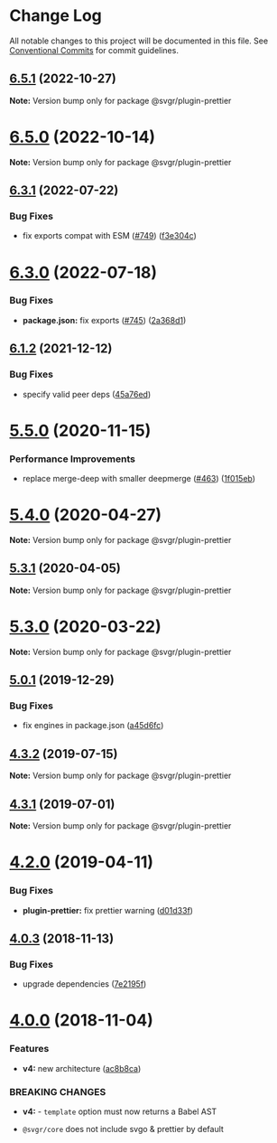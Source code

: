 # Change Log

All notable changes to this project will be documented in this file.
See [Conventional Commits](https://conventionalcommits.org) for commit guidelines.

## [6.5.1](https://github.com/gregberge/svgr/compare/v6.5.0...v6.5.1) (2022-10-27)

**Note:** Version bump only for package @svgr/plugin-prettier

# [6.5.0](https://github.com/gregberge/svgr/compare/v6.4.0...v6.5.0) (2022-10-14)

**Note:** Version bump only for package @svgr/plugin-prettier

## [6.3.1](https://github.com/gregberge/svgr/compare/v6.3.0...v6.3.1) (2022-07-22)

### Bug Fixes

- fix exports compat with ESM ([#749](https://github.com/gregberge/svgr/issues/749)) ([f3e304c](https://github.com/gregberge/svgr/commit/f3e304c166282f042ecd4d6c396a0798a7f0b490))

# [6.3.0](https://github.com/gregberge/svgr/compare/v6.2.1...v6.3.0) (2022-07-18)

### Bug Fixes

- **package.json:** fix exports ([#745](https://github.com/gregberge/svgr/issues/745)) ([2a368d1](https://github.com/gregberge/svgr/commit/2a368d1305949ec6426c7c7312c04224071ec2bd))

## [6.1.2](https://github.com/gregberge/svgr/compare/v6.1.1...v6.1.2) (2021-12-12)

### Bug Fixes

- specify valid peer deps ([45a76ed](https://github.com/gregberge/svgr/commit/45a76ed5f7d433e549c8513c0fdab08eb6c7bc2c))

# [5.5.0](https://github.com/gregberge/svgr/tree/master/packages/plugin-prettier/compare/v5.4.0...v5.5.0) (2020-11-15)

### Performance Improvements

- replace merge-deep with smaller deepmerge ([#463](https://github.com/gregberge/svgr/tree/master/packages/plugin-prettier/issues/463)) ([1f015eb](https://github.com/gregberge/svgr/tree/master/packages/plugin-prettier/commit/1f015eb16fca093a08b012236dc83623f7bcce55))

# [5.4.0](https://github.com/gregberge/svgr/tree/master/packages/plugin-prettier/compare/v5.3.1...v5.4.0) (2020-04-27)

**Note:** Version bump only for package @svgr/plugin-prettier

## [5.3.1](https://github.com/gregberge/svgr/tree/master/packages/plugin-prettier/compare/v5.3.0...v5.3.1) (2020-04-05)

**Note:** Version bump only for package @svgr/plugin-prettier

# [5.3.0](https://github.com/gregberge/svgr/tree/master/packages/plugin-prettier/compare/v5.2.0...v5.3.0) (2020-03-22)

**Note:** Version bump only for package @svgr/plugin-prettier

## [5.0.1](https://github.com/gregberge/svgr/tree/master/packages/plugin-prettier/compare/v5.0.0...v5.0.1) (2019-12-29)

### Bug Fixes

- fix engines in package.json ([a45d6fc](https://github.com/gregberge/svgr/tree/master/packages/plugin-prettier/commit/a45d6fc8b43402bec60ed4e9273f90fdc65a23a7))

## [4.3.2](https://github.com/gregberge/svgr/tree/master/packages/plugin-prettier/compare/v4.3.1...v4.3.2) (2019-07-15)

**Note:** Version bump only for package @svgr/plugin-prettier

## [4.3.1](https://github.com/gregberge/svgr/tree/master/packages/plugin-prettier/compare/v4.3.0...v4.3.1) (2019-07-01)

**Note:** Version bump only for package @svgr/plugin-prettier

# [4.2.0](https://github.com/gregberge/svgr/tree/master/packages/plugin-prettier/compare/v4.1.0...v4.2.0) (2019-04-11)

### Bug Fixes

- **plugin-prettier:** fix prettier warning ([d01d33f](https://github.com/gregberge/svgr/tree/master/packages/plugin-prettier/commit/d01d33f))

## [4.0.3](https://github.com/gregberge/svgr/compare/v4.0.2...v4.0.3) (2018-11-13)

### Bug Fixes

- upgrade dependencies ([7e2195f](https://github.com/gregberge/svgr/commit/7e2195f))

# [4.0.0](https://github.com/gregberge/svgr/compare/v3.1.0...v4.0.0) (2018-11-04)

### Features

- **v4:** new architecture ([ac8b8ca](https://github.com/gregberge/svgr/commit/ac8b8ca))

### BREAKING CHANGES

- **v4:** - `template` option must now returns a Babel AST

* `@svgr/core` does not include svgo & prettier by default

